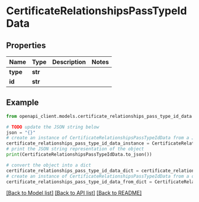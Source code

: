 # CertificateRelationshipsPassTypeIdData


## Properties

Name | Type | Description | Notes
------------ | ------------- | ------------- | -------------
**type** | **str** |  | 
**id** | **str** |  | 

## Example

```python
from openapi_client.models.certificate_relationships_pass_type_id_data import CertificateRelationshipsPassTypeIdData

# TODO update the JSON string below
json = "{}"
# create an instance of CertificateRelationshipsPassTypeIdData from a JSON string
certificate_relationships_pass_type_id_data_instance = CertificateRelationshipsPassTypeIdData.from_json(json)
# print the JSON string representation of the object
print(CertificateRelationshipsPassTypeIdData.to_json())

# convert the object into a dict
certificate_relationships_pass_type_id_data_dict = certificate_relationships_pass_type_id_data_instance.to_dict()
# create an instance of CertificateRelationshipsPassTypeIdData from a dict
certificate_relationships_pass_type_id_data_from_dict = CertificateRelationshipsPassTypeIdData.from_dict(certificate_relationships_pass_type_id_data_dict)
```
[[Back to Model list]](../README.md#documentation-for-models) [[Back to API list]](../README.md#documentation-for-api-endpoints) [[Back to README]](../README.md)


